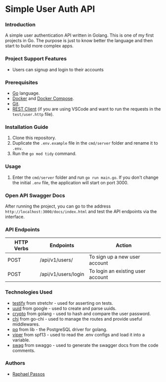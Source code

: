 # Simple User Auth API

### Introduction
A simple user authentication API written in Golang. This is one of my first projects in Go. The purpose is just to know better the language and then start to build more complex apps.

### Project Support Features
* Users can signup and login to their accounts

### Prerequisites

* [Go](https://go.dev/) language.
* [Docker](https://docs.docker.com/) and [Docker Compose](https://docs.docker.com/compose/).
* [Git](https://git-scm.com/).
* [REST Client](https://marketplace.visualstudio.com/items?itemName=humao.rest-client) (if you are using VSCode and want to run the requests in the `test/user.http` file).

### Installation Guide
1. Clone this repository.
2. Duplicate the `.env.example` file in the `cmd/server` folder and rename it to `.env`.
3. Run the `go mod tidy` command.


### Usage

1. Enter the `cmd/server` folder and run `go run main.go`. If you don't change the initial `.env` file, the application will start on port 3000.

### Open API Swagger Docs

After running the project, you can go to the address `http://localhost:3000/docs/index.html` and test the API endpoints via the interface.

### API Endpoints
| HTTP Verbs | Endpoints | Action |
| --- | --- | --- |
| POST | /api/v1/users/ | To sign up a new user account |
| POST | /api/v1/users/login | To login an existing user account |

### Technologies Used

* [testify](github.com/stretchr/testify) from stretchr - used for asserting on tests.
* [uuid](github.com/google/uuid) from google - used to create and parse uuids.
* [crypto](golang.org/x/crypto) from golang - used to hash and compare the user password.
* [chi](github.com/go-chi/chi) from go-chi - used to manage the routes and provide useful middlewares.
* [pq](github.com/lib/pq) from lib - the PostgreSQL driver for golang.
* [viper](github.com/spf13/viper) from spf13 - used to read the .env configs and load it into a variable.
* [swag](github.com/swaggo/swag) from swaggo - used to generate the swagger docs from the code comments.

### Authors
* [Raphael Passos](https://github.com/raphael251)

